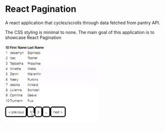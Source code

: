 # React Pagination

A react application that cycles/scrolls through data fetched from pantry API. 

The CSS styling is minimal to none. The main goal of this application is to showcase React Pagination

![alt text](./public/React%20Pagination.gif)
